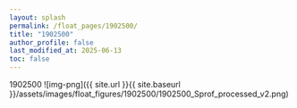 ```yaml
---
layout: splash
permalink: /float_pages/1902500/
title: "1902500"
author_profile: false
last_modified_at: 2025-06-13
toc: false
---
```

 
1902500
![img-png]({{ site.url }}{{ site.baseurl }}/assets/images/float_figures/1902500/1902500_Sprof_processed_v2.png)